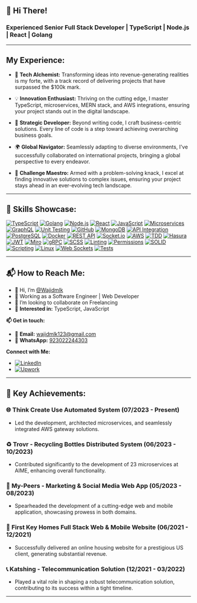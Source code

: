 ## 👋 Hi There!

### Experienced Senior Full Stack Developer | TypeScript | Node.js | React | Golang

---

## My Experience:

- 🚀 **Tech Alchemist:** Transforming ideas into revenue-generating realities is my forte, with a track record of delivering projects that have surpassed the $100k mark.

- 💡 **Innovation Enthusiast:** Thriving on the cutting edge, I master TypeScript, microservices, MERN stack, and AWS integrations, ensuring your project stands out in the digital landscape.

- 💼 **Strategic Developer:** Beyond writing code, I craft business-centric solutions. Every line of code is a step toward achieving overarching business goals.

- 🌍 **Global Navigator:** Seamlessly adapting to diverse environments, I've successfully collaborated on international projects, bringing a global perspective to every endeavor.

- 🔧 **Challenge Maestro:** Armed with a problem-solving knack, I excel at finding innovative solutions to complex issues, ensuring your project stays ahead in an ever-evolving tech landscape.

---

## 🚀 Skills Showcase:

[![TypeScript](https://img.shields.io/badge/TypeScript-%231572B6.svg?style=for-the-badge&logo=typescript&logoColor=white)](#)
[![Golang](https://img.shields.io/badge/Go-%2300ADD8.svg?style=for-the-badge&logo=go&logoColor=white)](#)
[![Node.js](https://img.shields.io/badge/Node.js-%23339933.svg?style=for-the-badge&logo=node.js&logoColor=white)](#)
[![React](https://img.shields.io/badge/React-%2361DAFB.svg?style=for-the-badge&logo=react&logoColor=white)](#)
[![JavaScript](https://img.shields.io/badge/JavaScript-%23F7DF1E.svg?style=for-the-badge&logo=javascript&logoColor=black)](#)
[![Microservices](https://img.shields.io/badge/Microservices-%230088CC.svg?style=for-the-badge)](#)
[![GraphQL](https://img.shields.io/badge/GraphQL-%23E10098.svg?style=for-the-badge&logo=graphql&logoColor=white)](#)
[![Unit Testing](https://img.shields.io/badge/Unit%20Testing-%23404D59.svg?style=for-the-badge)](#)
[![GitHub](https://img.shields.io/badge/GitHub-%23181717.svg?style=for-the-badge&logo=github&logoColor=white)](#)
[![MongoDB](https://img.shields.io/badge/MongoDB-%2347A248.svg?style=for-the-badge&logo=mongodb&logoColor=white)](#)
[![API Integration](https://img.shields.io/badge/API%20Integration-%2300C7B7.svg?style=for-the-badge)](#)
[![PostgreSQL](https://img.shields.io/badge/PostgreSQL-%23336791.svg?style=for-the-badge&logo=postgresql&logoColor=white)](#)
[![Docker](https://img.shields.io/badge/Docker-%232496ED.svg?style=for-the-badge&logo=docker&logoColor=white)](#)
[![REST API](https://img.shields.io/badge/REST%20API-%23003D8F.svg?style=for-the-badge)](#)
[![Socket.io](https://img.shields.io/badge/Socket.io-%230B264A.svg?style=for-the-badge&logo=socket.io&logoColor=white)](#)
[![AWS](https://img.shields.io/badge/AWS-%23232F3E.svg?style=for-the-badge&logo=amazon-aws&logoColor=white)](#)
[![TDD](https://img.shields.io/badge/TDD-%239A4EAE.svg?style=for-the-badge)](#)
[![Hasura](https://img.shields.io/badge/Hasura-%231C2025.svg?style=for-the-badge&logo=hasura&logoColor=white)](#)
[![JWT](https://img.shields.io/badge/JWT-%233752A1.svg?style=for-the-badge)](#)
[![Miro](https://img.shields.io/badge/Miro-%23000000.svg?style=for-the-badge&logo=miro&logoColor=white)](#)
[![gRPC](https://img.shields.io/badge/gRPC-%23000000.svg?style=for-the-badge&logo=grpc&logoColor=white)](#)
[![SCSS](https://img.shields.io/badge/SCSS-%23CC6699.svg?style=for-the-badge&logo=sass&logoColor=white)](#)
[![Linting](https://img.shields.io/badge/Linting-%23414141.svg?style=for-the-badge)](#)
[![Permissions](https://img.shields.io/badge/Permissions-%23000000.svg?style=for-the-badge)](#)
[![SOLID](https://img.shields.io/badge/SOLID-%23339933.svg?style=for-the-badge)](#)
[![Scripting](https://img.shields.io/badge/Scripting-%23000000.svg?style=for-the-badge)](#)
[![Linux](https://img.shields.io/badge/Linux-%23FCC624.svg?style=for-the-badge&logo=linux&logoColor=black)](#)
[![Web Sockets](https://img.shields.io/badge/Web%20Sockets-%23404D59.svg?style=for-the-badge)](#)
[![Tests](https://img.shields.io/badge/Tests-%232496ED.svg?style=for-the-badge)](#)

---

## 📬 How to Reach Me:

- 👋 Hi, I’m [@Wajidmlk](https://github.com/Wajidmlk)
- 🔭 Working as a Software Engineer | Web Developer
- 💞️ I’m looking to collaborate on Freelancing
- 💬 **Interested in:** TypeScript, JavaScript

**📫 Get in touch:**
- 📧 **Email:** [wajidmlk123@gmail.com](mailto:wajidmlk123@gmail.com)
- 📱 **WhatsApp:** [923022244303](https://wa.me/923022244303)

**Connect with Me:**
- [![LinkedIn](https://img.shields.io/badge/LinkedIn-%230077B5.svg?style=for-the-badge&logo=linkedin&logoColor=white)](https://linkedin.com/in/wajidmlk123)
- [![Upwork](https://img.shields.io/badge/Upwork-%23077B5.svg?style=for-the-badge&logo=upwork&logoColor=white)](https://www.upwork.com/freelancers/meetdeveloperwajid)

---

## 🚀 Key Achievements:

### 🌐 **Think Create Use Automated System (07/2023 - Present)**
- Led the development, architected microservices, and seamlessly integrated AWS gateway solutions.

### ♻️ **Trovr - Recycling Bottles Distributed System (06/2023 - 10/2023)**
- Contributed significantly to the development of 23 microservices at AIME, enhancing overall functionality.

### 📱 **My-Peers - Marketing & Social Media Web App (05/2023 - 08/2023)**
- Spearheaded the development of a cutting-edge web and mobile application, showcasing prowess in both domains.

### 🏡 **First Key Homes Full Stack Web & Mobile Website (06/2021 - 12/2021)**
- Successfully delivered an online housing website for a prestigious US client, generating substantial revenue.

### 📞 **Katshing - Telecommunication Solution (12/2021 - 03/2022)**
- Played a vital role in shaping a robust telecommunication solution, contributing to its success within a tight timeline.

---
